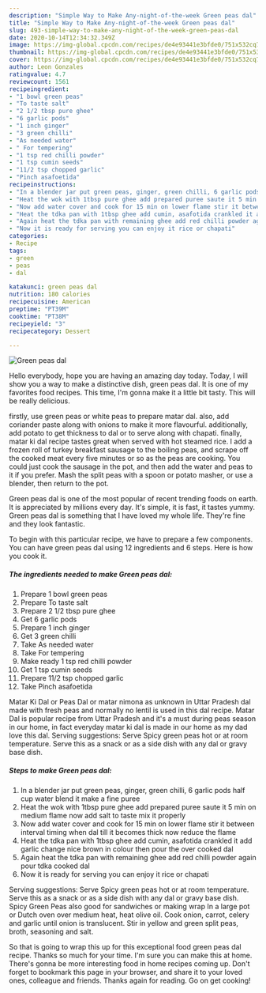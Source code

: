 ```yaml
---
description: "Simple Way to Make Any-night-of-the-week Green peas dal"
title: "Simple Way to Make Any-night-of-the-week Green peas dal"
slug: 493-simple-way-to-make-any-night-of-the-week-green-peas-dal
date: 2020-10-14T12:34:32.349Z
image: https://img-global.cpcdn.com/recipes/de4e93441e3bfde0/751x532cq70/green-peas-dal-recipe-main-photo.jpg
thumbnail: https://img-global.cpcdn.com/recipes/de4e93441e3bfde0/751x532cq70/green-peas-dal-recipe-main-photo.jpg
cover: https://img-global.cpcdn.com/recipes/de4e93441e3bfde0/751x532cq70/green-peas-dal-recipe-main-photo.jpg
author: Leon Gonzales
ratingvalue: 4.7
reviewcount: 1561
recipeingredient:
- "1 bowl green peas"
- "To taste salt"
- "2 1/2 tbsp pure ghee"
- "6 garlic pods"
- "1 inch ginger"
- "3 green chilli"
- "As needed water"
- " For tempering"
- "1 tsp red chilli powder"
- "1 tsp cumin seeds"
- "11/2 tsp chopped garlic"
- "Pinch asafoetida"
recipeinstructions:
- "In a blender jar put green peas, ginger, green chilli, 6 garlic pods half cup water blend it make a fine puree"
- "Heat the wok with 1tbsp pure ghee add prepared puree saute it 5 min on medium flame now add salt to taste mix it properly"
- "Now add water cover and cook for 15 min on lower flame stir it between interval timing when dal till it becomes thick now reduce the flame"
- "Heat the tdka pan with 1tbsp ghee add cumin, asafotida crankled it add garlic change nice brown in colour then pour the over cooked dal"
- "Again heat the tdka pan with remaining ghee add red chilli powder again pour tdka cooked dal"
- "Now it is ready for serving you can enjoy it rice or chapati"
categories:
- Recipe
tags:
- green
- peas
- dal

katakunci: green peas dal 
nutrition: 180 calories
recipecuisine: American
preptime: "PT39M"
cooktime: "PT38M"
recipeyield: "3"
recipecategory: Dessert

---
```



![Green peas dal](https://img-global.cpcdn.com/recipes/de4e93441e3bfde0/751x532cq70/green-peas-dal-recipe-main-photo.jpg)

Hello everybody, hope you are having an amazing day today. Today, I will show you a way to make a distinctive dish, green peas dal. It is one of my favorites food recipes. This time, I'm gonna make it a little bit tasty. This will be really delicious.

firstly, use green peas or white peas to prepare matar dal. also, add coriander paste along with onions to make it more flavourful. additionally, add potato to get thickness to dal or to serve along with chapati. finally, matar ki dal recipe tastes great when served with hot steamed rice. I add a frozen roll of turkey breakfast sausage to the boiling peas, and scrape off the cooked meat every five minutes or so as the peas are cooking. You could just cook the sausage in the pot, and then add the water and peas to it if you prefer. Mash the split peas with a spoon or potato masher, or use a blender, then return to the pot.

Green peas dal is one of the most popular of recent trending foods on earth. It is appreciated by millions every day. It's simple, it is fast, it tastes yummy. Green peas dal is something that I have loved my whole life. They're fine and they look fantastic.


To begin with this particular recipe, we have to prepare a few components. You can have green peas dal using 12 ingredients and 6 steps. Here is how you cook it.

<!--inarticleads1-->

##### The ingredients needed to make Green peas dal:

1. Prepare 1 bowl green peas
1. Prepare To taste salt
1. Prepare 2 1/2 tbsp pure ghee
1. Get 6 garlic pods
1. Prepare 1 inch ginger
1. Get 3 green chilli
1. Take As needed water
1. Take  For tempering
1. Make ready 1 tsp red chilli powder
1. Get 1 tsp cumin seeds
1. Prepare 11/2 tsp chopped garlic
1. Take Pinch asafoetida


Matar Ki Dal or Peas Dal or matar nimona as unknown in Uttar Pradesh dal made with fresh peas and normally no lentil is used in this dal recipe. Matar Dal is popular recipe from Uttar Pradesh and it&#39;s a must during peas season in our home, in fact everyday matar ki dal is made in our home as my dad love this dal. Serving suggestions: Serve Spicy green peas hot or at room temperature. Serve this as a snack or as a side dish with any dal or gravy base dish. 

<!--inarticleads2-->

##### Steps to make Green peas dal:

1. In a blender jar put green peas, ginger, green chilli, 6 garlic pods half cup water blend it make a fine puree
1. Heat the wok with 1tbsp pure ghee add prepared puree saute it 5 min on medium flame now add salt to taste mix it properly
1. Now add water cover and cook for 15 min on lower flame stir it between interval timing when dal till it becomes thick now reduce the flame
1. Heat the tdka pan with 1tbsp ghee add cumin, asafotida crankled it add garlic change nice brown in colour then pour the over cooked dal
1. Again heat the tdka pan with remaining ghee add red chilli powder again pour tdka cooked dal
1. Now it is ready for serving you can enjoy it rice or chapati


Serving suggestions: Serve Spicy green peas hot or at room temperature. Serve this as a snack or as a side dish with any dal or gravy base dish. Spicy Green Peas also good for sandwiches or making wrap In a large pot or Dutch oven over medium heat, heat olive oil. Cook onion, carrot, celery and garlic until onion is translucent. Stir in yellow and green split peas, broth, seasoning and salt. 

So that is going to wrap this up for this exceptional food green peas dal recipe. Thanks so much for your time. I'm sure you can make this at home. There's gonna be more interesting food in home recipes coming up. Don't forget to bookmark this page in your browser, and share it to your loved ones, colleague and friends. Thanks again for reading. Go on get cooking!
